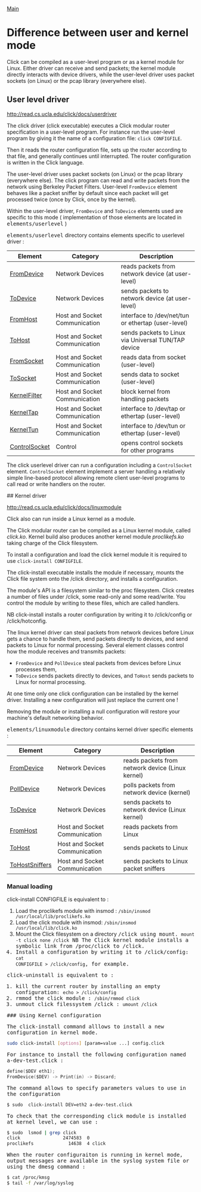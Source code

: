 
[Main](https://github.com/monteilhet/click)

# Difference between user and kernel mode

Click can be compiled as a user-level program or as a kernel module for Linux. Either driver can receive and send packets; the kernel module directly interacts with device drivers, while the user-level driver uses packet sockets (on Linux) or the pcap library (everywhere else).


## User level driver

http://read.cs.ucla.edu/click/docs/userdriver

The click driver (click executable) executes a Click modular router specification in a user-level program. For instance run the user-level program by giving it the name of a configuration file: `click CONFIGFILE`.

Then it reads the router configuration file, sets up the router according to that file, and generally continues until interrupted. The router configuration is written in the Click language.

The user-level driver uses packet sockets (on Linux) or the pcap library (everywhere else).
The click program can read and write packets from the network using Berkeley Packet Filters.
User-level `FromDevice` element behaves like a packet sniffer by default since each packet will get processed twice (once by Click, once by the kernel).



Within the user-level driver, `FromDevice` and `ToDevice` elements used are specific to this mode ( implementation of those elements are located in <tt>elements/userlevel</tt> )

<tt>elements/userlevel</tt> directory contains elements specific to userlevel driver :

Element | Category | Description
------- | -------- | -----------
[FromDevice](http://read.cs.ucla.edu/click/elements/fromdevice.u) | Network Devices | reads packets from network device (at user-level)
[ToDevice](http://read.cs.ucla.edu/click/elements/todevice.u) | Network Devices | sends packets to network device (at user-level)
[FromHost](http://read.cs.ucla.edu/click/elements/fromhost.u) | Host and Socket Communication | interface to /dev/net/tun or ethertap (user-level)
[ToHost](http://read.cs.ucla.edu/click/elements/tohost.u) | Host and Socket Communication | sends packets to Linux via Universal TUN/TAP device
[FromSocket](http://read.cs.ucla.edu/click/elements/fromsocket) | Host and Socket Communication | reads data from socket (user-level)
[ToSocket](http://read.cs.ucla.edu/click/elements/tosocket) | Host and Socket Communication | sends data to socket (user-level)
[KernelFilter](http://read.cs.ucla.edu/click/elements/kernelfilter) | Host and Socket Communication | block kernel from handling packets
[KernelTap](http://read.cs.ucla.edu/click/elements/kerneltap) | Host and Socket Communication | interface to /dev/tap or ethertap (user-level)
[KernelTun](http://read.cs.ucla.edu/click/elements/kerneltun) | Host and Socket Communication | interface to /dev/tun or ethertap (user-level)
[ControlSocket](http://read.cs.ucla.edu/click/elements/controlsocket) | Control | opens control sockets for other programs


The click userlevel driver can run a configuration including a `ControlSocket` element. `ControlSocket` element implement a server handling a relatively simple line-based protocol allowing remote client user-level programs to call read or write handlers on the router.

## Kernel driver

http://read.cs.ucla.edu/click/docs/linuxmodule

Click also can run inside a Linux kernel as a module.

The Click modular router can be compiled as a Linux kernel module, called _click.ko_. Kernel build also produces another kernel module _proclikefs.ko_ taking  charge of the Click filesystem.

To install a configuration and load the click kernel module it is required to use <code>click-install CONFIGFILE</code>.

The click-install executable installs the module if necessary, mounts the Click file system onto the /click directory, and installs a configuration.

The module's API is a filesystem similar to the proc filesystem. Click creates a number of files under /click, some read-only and some read/write. You control the module by writing to these files, which are called handlers.

NB click-install installs a router configuration by writing it to /click/config or /click/hotconfig.

The linux kernel driver can steal packets from network devices before Linux gets a chance to handle them, send packets directly to devices, and send packets to Linux for normal processing. Several element classes control how the module receives and transmits packets:
 + `FromDevice` and `PollDevice` steal packets from devices before Linux processes them,
 + `ToDevice` sends packets directly to devices, and `ToHost` sends packets to Linux for normal processing.

At one time only one click configuration can be installed by the kernel driver. Installing a new configuration will just replace the current one !

Removing the module or installing a null configuration will restore your machine's default networking behavior.

<tt>elements/linuxmodule</tt> directory contains kernel driver specific elements :

Element | Category | Description
------- | -------- | -----------
[FromDevice](http://read.cs.ucla.edu/click/elements/fromdevice) | Network Devices | reads packets from network device (Linux kernel)
[PollDevice](http://read.cs.ucla.edu/click/elements/polldevice) | Network Devices | polls packets from network device (kernel)
[ToDevice](http://read.cs.ucla.edu/click/elements/todevice) | Network Devices | sends packets to network device (Linux kernel)
[FromHost](http://read.cs.ucla.edu/click/elements/fromhost) | Host and Socket Communication | reads packets from Linux
[ToHost](http://read.cs.ucla.edu/click/elements/tohost) | Host and Socket Communication | sends packets to Linux
[ToHostSniffers](http://read.cs.ucla.edu/click/elements/fromsocket) | Host and Socket Communication | sends packets to Linux packet sniffers

### Manual loading

click-install CONFIGFILE is equivalent to :

1. Load the proclikefs module with insmod : <code>/sbin/insmod /usr/local/lib/proclikefs.ko</code>
2. Load the click module with insmod: <code>/sbin/insmod /usr/local/lib/click.ko</code>
3. Mount the Click filesystem on a directory <tt>/click<tt> using mount. <code>mount -t click none /click</code>
   NB The Click kernel module installs a symbolic link from /proc/click to /click.
4. Install a configuration by writing it to /click/config: <code>cat CONFIGFILE > /click/config</code>, for example.

click-uninstall is equivalent to :

1. kill the current router by installing an empty configuration: <code>echo > /click/config </code>
2. rmmod the click module : <code>/sbin/rmmod click</code>
3. unmout click filessystem /click : <code>umount /click</code>

### Using Kernel configuration

The click-install command alllows to install a new configuration in kernel mode.

```bash
sudo click-install [options] [param=value ...] config.click
```

For instance to install the following configuration named a-dev-test.click :

```c
define($DEV eth1);
FromDevice($DEV) -> Print(in) -> Discard;
```

The command allows to specify parameters values to use in the configuration

```bash
$ sudo  click-install DEV=eth2 a-dev-test.click
```

To check that the corresponding click module is installed at kernel level, we can use :


```bash
$ sudo  lsmod | grep click
click                2474583  0
proclikefs             14638  4 click
```
When the router configuraiton is running in kernel mode, output messages are available in the syslog system file or using the dmesg command :

```bash
$ cat /proc/kmsg
$ tail -f /var/log/syslog
```